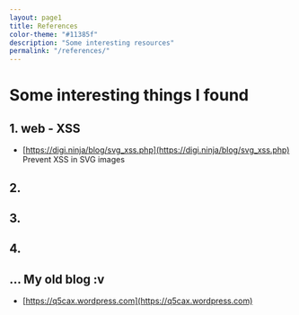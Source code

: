 ```yaml
---
layout: page1
title: References
color-theme: "#11385f"
description: "Some interesting resources"
permalink: "/references/"
---
```

# Some interesting things I found 
## 1. web - XSS
- [https://digi.ninja/blog/svg_xss.php](https://digi.ninja/blog/svg_xss.php) Prevent XSS in SVG images

## 2.
## 3.
## 4. 
## ... My old blog :v
- [https://q5cax.wordpress.com](https://q5cax.wordpress.com)

